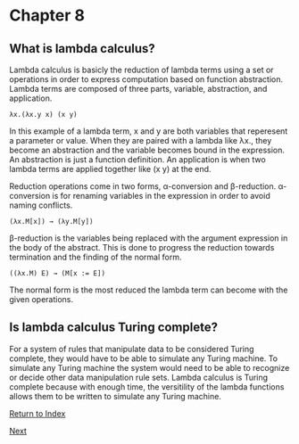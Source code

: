 # Chapter 8
## What is lambda calculus?

Lambda calculus is basicly the reduction of lambda terms using a set or operations in order to express computation based on function abstraction. Lambda terms are composed of three parts, variable, abstraction, and application. 

`λx.(λx.y x) (x y)`

In this example of a lambda term, x and y are both variables that reperesent a parameter or value. When they are paired with a lambda like λx., they become an abstraction and the variable becomes bound in the expression. An abstraction is just a function definition. An application is when two lambda terms are applied together like (x y) at the end.

Reduction operations come in two forms, α-conversion and β-reduction. α-conversion is for renaming variables in the expression in order to avoid naming conflicts. 

`(λx.M[x]) → (λy.M[y])`

β-reduction is the variables being replaced with the argument expression in the body of the abstract. This is done to progress the reduction towards termination and the finding of the normal form.

`((λx.M) E) → (M[x := E])`

The normal form is the most reduced the lambda term can become with the given operations.


## Is lambda calculus Turing complete?
For a system of rules that manipulate data to be considered Turing complete, they would have to be able to simulate any Turing machine. To simulate any Turing machine the system would need to be able to recognize or decide other data manipulation rule sets. Lambda calculus is Turing complete because with enough time, the versitility of the lambda functions allows them to be written to simulate any Turing machine.

[Return to Index](https://github.com/etkenned/CPSC354_Blog/blob/main/README.md)

[Next](https://github.com/etkenned/CPSC354_Blog/blob/main/Chapter_9.md)
